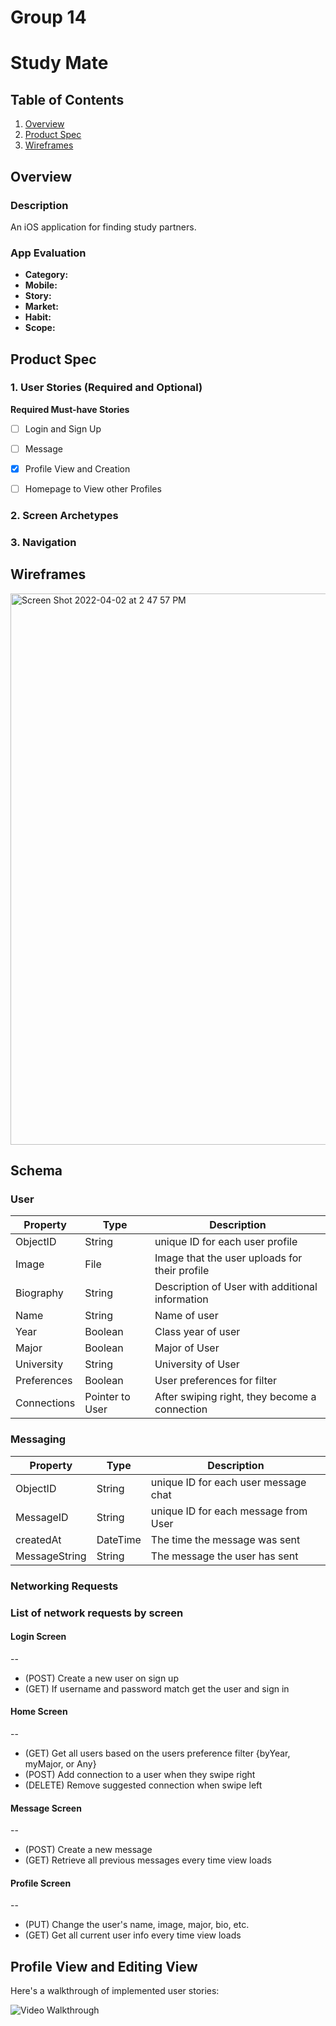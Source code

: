 Group 14 
===

# Study Mate

## Table of Contents
1. [Overview](#Overview)
1. [Product Spec](#Product-Spec)
1. [Wireframes](#Wireframes)

## Overview
### Description
An iOS application for finding study partners.

### App Evaluation
- **Category:**
- **Mobile:** 
- **Story:** 
- **Market:** 
- **Habit:** 
- **Scope:** 

## Product Spec
### 1. User Stories (Required and Optional)

**Required Must-have Stories**

- [ ] Login and Sign Up
- [ ] Message
- [X] Profile View and Creation 
- [ ] Homepage to View other Profiles



### 2. Screen Archetypes


### 3. Navigation


## Wireframes

<img width="882" alt="Screen Shot 2022-04-02 at 2 47 57 PM" src="https://user-images.githubusercontent.com/67254834/161397133-31bc5e37-a3f1-4190-80f4-eaa81bffcb30.png">

## Schema 
### User 

| Property  | Type | Description |
| ------------- | ------------- | ------------- |
| ObjectID  | String  | unique ID for each user profile |
| Image  | File  | Image that the user uploads for their profile |
| Biography  | String  | Description of User with additional information |
| Name  | String  | Name of user |
| Year  | Boolean  | Class year of user |
| Major  | Boolean | Major of User |
| University | String | University of User |
| Preferences  | Boolean  | User preferences for filter |
| Connections  | Pointer to User | After swiping right, they become a connection |


### Messaging

| Property  | Type | Description |
| ------------- | ------------- | ------------- |
| ObjectID  | String  | unique ID for each user message chat |
| MessageID  | String  | unique ID for each message from User |
| createdAt | DateTime  | The time the message was sent |
| MessageString | String  | The message the user has sent |

### Networking Requests

### List of network requests by screen

#### Login Screen
--
* (POST) Create a new user on sign up
* (GET) If username and password match get the user and sign in

#### Home Screen
--
* (GET) Get all users based on the users preference filter {byYear, myMajor, or Any}
* (POST) Add connection to a user when they swipe right
* (DELETE) Remove suggested connection when swipe left

#### Message Screen
--
* (POST) Create a new message
* (GET) Retrieve all previous messages every time view loads

#### Profile Screen
--
* (PUT) Change the user's name, image, major, bio, etc.
* (GET) Get all current  user info every time view loads

## Profile View and Editing View 
Here's a walkthrough of implemented user stories:

<img src='http://g.recordit.co/utB0tj4Udq.gif' title='Video Walkthrough' width='' alt='Video Walkthrough' />

